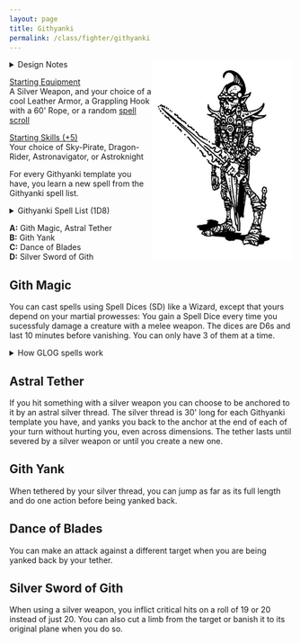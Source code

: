 ```yaml
---
layout: page
title: Githyanki
permalink: /class/fighter/githyanki
---
```


<img align="right" width=250px src="/images/githyanki.jpg" alt="Russ Nicholson in the DnD Fiend Folio">

<details markdown="1">
<summary>Design Notes</summary> 
*Githyankis are one of the few original cool things from DnD. For me, they are loved for two iconic features: they defined the trope of the figther-mage, and they are astral pirates that cut the silver threads that bind astral travelers to their physical body. I also tumbled on a yank pun along the way. The result is a wacky hyper-agressive and hyper-mobile class that bounces around everything. The illustration is by Russ Nicholson. — SaltyGoo*
</details>

<ins>Starting Equipment</ins><br>
A Silver Weapon, and your choice of a cool Leather Armor, a Grappling Hook with a 60' Rope, or a random [spell scroll](https://saltygoo.github.io/list/spells)

<ins>Starting Skills (+5)</ins><br>
Your choice of Sky-Pirate, Dragon-Rider, Astronavigator, or Astroknight

For every Githyanki template you have, you learn a new spell from the Githyanki spell list.

<details markdown="1">
<summary>Githyanki Spell List (1D8)</summary> 
1.  [Alter Gravity](https://saltygoo.github.io/2020/11/13/alter-gravity/)
1.  [Principle of Cutting](https://saltygoo.github.io/2020/11/13/principle-of-cutting/)
1.  [Telekinetic Burst](https://saltygoo.github.io/2020/11/13/telekinetic-burst/)
1.  [Teleportation](https://saltygoo.github.io/2020/11/13/teleportation/)
1.  [Hekaphage](https://saltygoo.github.io/2020/11/13/hekaphage/)
1.  [Silence](https://saltygoo.github.io/2020/11/13/silence/)
1.  [Against Prying Eyes](https://saltygoo.github.io/2020/11/13/against-prying-eyes/)
1.  [Reality Shift](https://saltygoo.github.io/2020/11/13/reality-shift/)
</details>

**A:** Gith Magic, Astral Tether<br>
**B:** Gith Yank<br>
**C:** Dance of Blades<br>
**D:** Silver Sword of Gith<br>

## Gith Magic
You can cast spells using Spell Dices (SD) like a Wizard, except that yours depend on your martial prowesses: You gain a Spell Dice every time you sucessfuly damage a creature with a melee weapon. The dices are D6s and last 10 minutes before vanishing. You can only have 3 of them at a time.

<details markdown="1">
<summary>How GLOG spells work</summary> 
<ins>Casting a Spell</ins><br>
Whenever you cast a spell, you choose how many SD to invest into it. The result of the spell depends on the number of [dice] and their [sum]. You can’t cast without SD.

Every time you roll doubles you get closer to *Catastrophe*.

<ins>Catastrophe</ins><br>
Every time you roll doubles you gain 1 *Doom Point*. Roll a D20. If you roll equal or below your doom score, you trigger a catastrophe. In the case of a Githyanki, the catastrophe takes the shape of a piercing light shining on you from a portal, burning your astral tether and dragging you inside a Mind Flayer nautiloid ship where you are sure to be experimented upon.
</details>

## Astral Tether
If you hit something with a silver weapon you can choose to be anchored to it by an astral silver thread. The silver thread is 30' long for each Githyanki template you have, and yanks you back to the anchor at the end of each of your turn without hurting you, even across dimensions. The tether lasts until severed by a silver weapon or until you create a new one.

## Gith Yank
When tethered by your silver thread, you can jump as far as its full length and do one action before being yanked back.

## Dance of Blades
You can make an attack against a different target when you are being yanked back by your tether.

## Silver Sword of Gith
When using a silver weapon, you inflict critical hits on a roll of 19 or 20 instead of just 20. You can also cut a limb from the target or banish it to its original plane when you do so.
